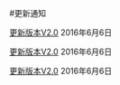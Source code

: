 #更新通知

 [更新版本V2.0](# "版本V2.0") 
 <span class="fr">2016年6月6日</span>
 
  [更新版本V2.0](# "版本V2.0") 
 <span class="fr">2016年6月6日</span>
 
  [更新版本V2.0](# "版本V2.0") 
 <span class="fr">2016年6月6日</span>
 